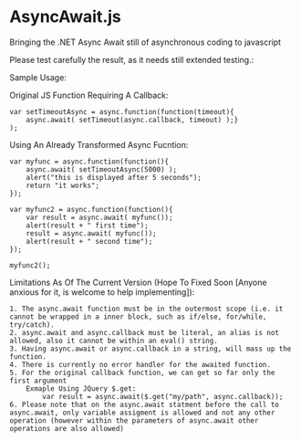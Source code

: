 AsyncAwait.js
=============

Bringing the .NET Async Await still of asynchronous coding to javascript

Please test carefully the result, as it needs still extended testing.:

Sample Usage:

Original JS Function Requiring A Callback:

	var setTimeoutAsync = async.function(function(timeout){
	 	async.await( setTimeout(async.callback, timeout) );}
	);

Using An Already Transformed Async Fucntion:

	var myfunc = async.function(function(){
  		async.await( setTimeoutAsync(5000) );
  		alert("this is displayed after 5 seconds");
		return "it works";
	});
	
	var myfunc2 = async.function(function(){
		var result = async.await( myfunc());
		alert(result + " first time");
		result = async.await( myfunc());
		alert(result + " second time");
	});
	
	myfunc2();
	
Limitations As Of The Current Version (Hope To Fixed Soon [Anyone anxious for it, is welcome to help implementing]):
   
 	1. The async.await function must be in the outermost scope (i.e. it cannot be wrapped in a inner block, such as if/else, for/while, try/catch).
 	2. async.await and async.callback must be literal, an alias is not allowed, also it cannot be within an eval() string.
 	3. Having async.await or async.callback in a string, will mass up the function.
 	4. There is currently no error handler for the awaited function. 	
 	5. For the original callback function, we can get so far only the first argument
 		Exmaple Using JQuery $.get:
 			var result = async.await($.get("my/path", async.callback));
	6. Please note that on the async.await statment before the call to async.await, only variable assigment is allowed and not any other operation (however within the parameters of async.await other operations are also allowed)
 
 	
 
